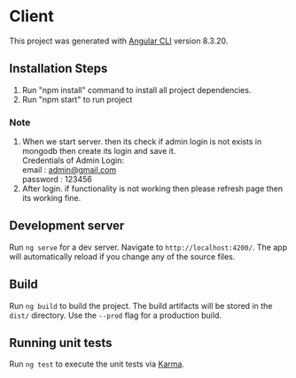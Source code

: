 # Client

This project was generated with [Angular CLI](https://github.com/angular/angular-cli) version 8.3.20.

## Installation Steps
1) Run "npm install" command to install all project dependencies.
2) Run "npm start" to run project

### Note
1) When we start server. then its check if admin login is not exists in mongodb then create its login and save it.<br>
   Credentials of Admin Login: <br>
   email : admin@gmail.com<br/>
   password : 123456 <br/>
2) After login. if functionality is not working then please refresh page then its working fine.



## Development server

Run `ng serve` for a dev server. Navigate to `http://localhost:4200/`. The app will automatically reload if you change any of the source files.

## Build

Run `ng build` to build the project. The build artifacts will be stored in the `dist/` directory. Use the `--prod` flag for a production build.

## Running unit tests

Run `ng test` to execute the unit tests via [Karma](https://karma-runner.github.io).


